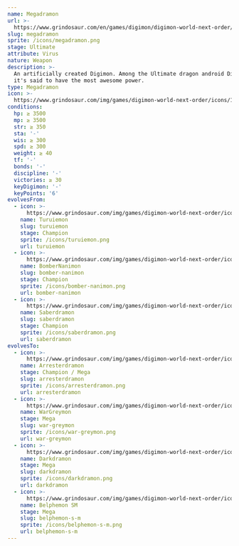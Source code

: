 ```yaml
---
name: Megadramon
url: >-
  https://www.grindosaur.com/en/games/digimon/digimon-world-next-order/digimon/135-megadramon
slug: megadramon
sprite: /icons/megadramon.png
stage: Ultimate
attribute: Virus
nature: Weapon
description: >-
  An artificially created Digimon. Among the Ultimate dragon android Digimon,
  it's said to have the most awesome power.
type: Megadramon
icon: >-
  https://www.grindosaur.com/img/games/digimon-world-next-order/icons/135-megadramon-icon.png
conditions:
  hp: ≥ 3500
  mp: ≥ 3500
  str: ≥ 350
  sta: '-'
  wis: ≥ 300
  spd: ≥ 300
  weight: ≥ 40
  tf: '-'
  bonds: '-'
  discipline: '-'
  victories: ≥ 30
  keyDigimon: '-'
  keyPoints: '6'
evolvesFrom:
  - icon: >-
      https://www.grindosaur.com/img/games/digimon-world-next-order/icons/71-turuiemon-icon-small.png
    name: Turuiemon
    slug: turuiemon
    stage: Champion
    sprite: /icons/turuiemon.png
    url: turuiemon
  - icon: >-
      https://www.grindosaur.com/img/games/digimon-world-next-order/icons/87-bombernanimon-icon-small.png
    name: BomberNanimon
    slug: bomber-nanimon
    stage: Champion
    sprite: /icons/bomber-nanimon.png
    url: bomber-nanimon
  - icon: >-
      https://www.grindosaur.com/img/games/digimon-world-next-order/icons/93-saberdramon-icon-small.png
    name: Saberdramon
    slug: saberdramon
    stage: Champion
    sprite: /icons/saberdramon.png
    url: saberdramon
evolvesTo:
  - icon: >-
      https://www.grindosaur.com/img/games/digimon-world-next-order/icons/217-arresterdramon-icon-small.png
    name: Arresterdramon
    stage: Champion / Mega
    slug: arresterdramon
    sprite: /icons/arresterdramon.png
    url: arresterdramon
  - icon: >-
      https://www.grindosaur.com/img/games/digimon-world-next-order/icons/157-wargreymon-icon-small.png
    name: WarGreymon
    stage: Mega
    slug: war-greymon
    sprite: /icons/war-greymon.png
    url: war-greymon
  - icon: >-
      https://www.grindosaur.com/img/games/digimon-world-next-order/icons/214-darkdramon-icon-small.png
    name: Darkdramon
    stage: Mega
    slug: darkdramon
    sprite: /icons/darkdramon.png
    url: darkdramon
  - icon: >-
      https://www.grindosaur.com/img/games/digimon-world-next-order/icons/190-belphemon-sm-icon-small.png
    name: Belphemon SM
    stage: Mega
    slug: belphemon-s-m
    sprite: /icons/belphemon-s-m.png
    url: belphemon-s-m
---
```


